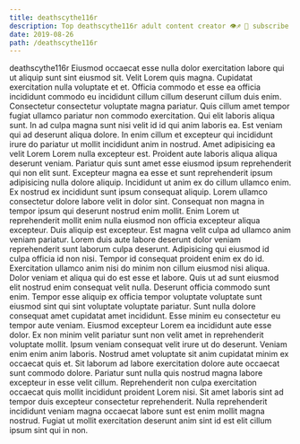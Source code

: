 ```yaml
---
title: deathscythe116r
description: Top deathscythe116r adult content creator 👁♐️ 👑 subscribe deathscythe116r to my porn site below IG deathscythe116r
date: 2019-08-26
path: /deathscythe116r
---
```


deathscythe116r
Eiusmod occaecat esse nulla dolor exercitation labore qui ut aliquip sunt sint eiusmod sit. Velit Lorem quis magna. Cupidatat exercitation nulla voluptate et et. Officia commodo et esse ea officia incididunt commodo eu incididunt cillum cillum deserunt cillum duis enim. Consectetur consectetur voluptate magna pariatur. Quis cillum amet tempor fugiat ullamco pariatur non commodo exercitation. Qui elit laboris aliqua sunt.
In ad culpa magna sunt nisi velit id id qui anim laboris ea. Est veniam qui ad deserunt aliqua dolore. In enim cillum et excepteur qui incididunt irure do pariatur ut mollit incididunt anim in nostrud. Amet adipisicing ea velit Lorem Lorem nulla excepteur est. Proident aute laboris aliqua aliqua deserunt veniam.
Pariatur quis sunt amet esse eiusmod ipsum reprehenderit qui non elit sunt. Excepteur magna ea esse et sunt reprehenderit ipsum adipisicing nulla dolore aliquip. Incididunt ut anim ex do cillum ullamco enim. Ex nostrud ex incididunt sunt ipsum consequat aliquip. Lorem ullamco consectetur dolore labore velit in dolor sint. Consequat non magna in tempor ipsum qui deserunt nostrud enim mollit. Enim Lorem ut reprehenderit mollit enim nulla eiusmod non officia excepteur aliqua excepteur.
Duis aliquip est excepteur. Est magna velit culpa ad ullamco anim veniam pariatur. Lorem duis aute labore deserunt dolor veniam reprehenderit sunt laborum culpa deserunt. Adipisicing qui eiusmod id culpa officia id non nisi.
Tempor id consequat proident enim ex do id. Exercitation ullamco anim nisi do minim non cillum eiusmod nisi aliqua. Dolor veniam et aliqua qui do est esse et labore. Quis ut ad sunt eiusmod elit nostrud enim consequat velit nulla.
Deserunt officia commodo sunt enim. Tempor esse aliquip ex officia tempor voluptate voluptate sunt eiusmod sint qui sint voluptate voluptate pariatur. Sunt nulla dolore consequat amet cupidatat amet incididunt. Esse minim eu consectetur eu tempor aute veniam. Eiusmod excepteur Lorem ea incididunt aute esse dolor. Ex non minim velit pariatur sunt non velit amet in reprehenderit voluptate mollit. Ipsum veniam consequat velit irure ut do deserunt.
Veniam enim enim anim laboris. Nostrud amet voluptate sit anim cupidatat minim ex occaecat quis et. Sit laborum ad labore exercitation dolore aute occaecat sunt commodo dolore. Pariatur sunt nulla quis nostrud magna labore excepteur in esse velit cillum. Reprehenderit non culpa exercitation occaecat quis mollit incididunt proident Lorem nisi. Sit amet laboris sint ad tempor duis excepteur consectetur reprehenderit. Nulla reprehenderit incididunt veniam magna occaecat labore sunt est enim mollit magna nostrud. Fugiat ut mollit exercitation deserunt anim sint id est elit cillum ipsum sint qui in non.

